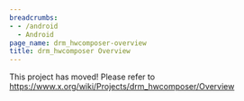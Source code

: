 ```yaml
---
breadcrumbs:
- - /android
  - Android
page_name: drm_hwcomposer-overview
title: drm_hwcomposer Overview
---
```


This project has moved! Please refer to
<https://www.x.org/wiki/Projects/drm_hwcomposer/Overview>